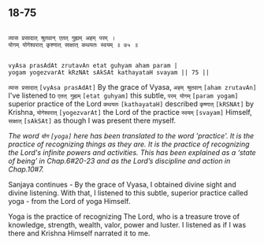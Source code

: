 ## 18-75


```shloka-sa

व्यास प्रसादात् श्रुतवान् एतत् गुह्यम् अहम् परम् ।
योगम् योगेश्वरात् कृश्णात् साक्षात् कथयतः स्वयम् ॥ ७५ ॥

```
```shloka-sa-hk

vyAsa prasAdAt zrutavAn etat guhyam aham param |
yogam yogezvarAt kRzNAt sAkSAt kathayataH svayam || 75 ||

```
`व्यास प्रसादात्` `[vyAsa prasAdAt]` By the grace of Vyasa, `अहम् श्रुतवान्` `[aham zrutavAn]` I've listened to `एतत् गुह्यम्` `[etat guhyam]` this subtle, `परम् योगम्` `[param yogam]` superior practice of the Lord `कथयतः` `[kathayataH]` described `कृष्णात्` `[kRSNAt]` by Krishna, `योगेश्वरात्` `[yogezvarAt]` the Lord of the practice `स्वयम्` `[svayam]` Himself, `साक्षात्` `[sAkSAt]` as though I was present there myself.

_The word 
`योग` `[yoga]`
 here has been translated to the word 'practice'. It is the practice of recognizing things as they are. It is the practice of recognizing the Lord's infinite powers and activities. This has been explained as a ‘state of being’ in Chap.6#20-23 and as the Lord’s discipline and action in Chap.10#7._

Sanjaya continues - By the grace of Vyasa, I obtained divine sight and divine listening. With that, I listened to this subtle, superior practice called yoga - from the Lord of yoga Himself. 

Yoga is the practice of recognizing The Lord, who is a treasure trove of knowledge, strength, wealth, valor, power and luster. I listened as if I was there and Krishna Himself narrated it to me.



